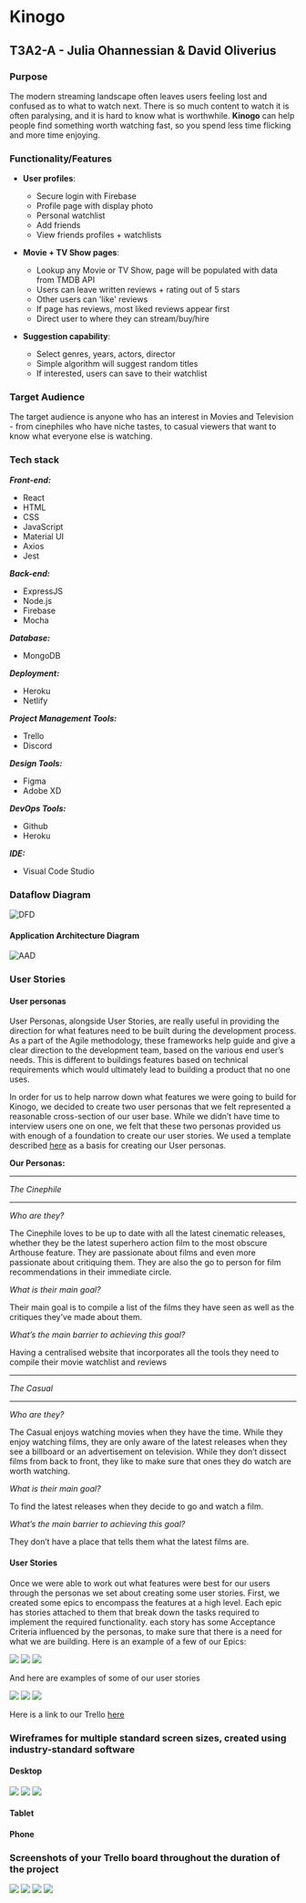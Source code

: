 # Kinogo

## T3A2-A - Julia Ohannessian & David Oliverius

### Purpose

The modern streaming landscape often leaves users feeling lost and confused as to what to watch next. There is so much content to watch it is often paralysing, and it is hard to know what is worthwhile. **Kinogo** can help people find something worth watching fast, so you spend less time flicking and more time enjoying.

### Functionality/Features

- **User profiles**:

  - Secure login with Firebase
  - Profile page with display photo
  - Personal watchlist
  - Add friends
  - View friends profiles + watchlists

- **Movie + TV Show pages**:

  - Lookup any Movie or TV Show, page will be populated with data from TMDB API
  - Users can leave written reviews + rating out of 5 stars
  - Other users can 'like' reviews
  - If page has reviews, most liked reviews appear first
  - Direct user to where they can stream/buy/hire

- **Suggestion capability**:

  - Select genres, years, actors, director
  - Simple algorithm will suggest random titles
  - If interested, users can save to their watchlist

### Target Audience

The target audience is anyone who has an interest in Movies and Television - from cinephiles who have niche tastes, to casual viewers that want to know what everyone else is watching.

### Tech stack

**_Front-end:_**

- React
- HTML
- CSS
- JavaScript
- Material UI
- Axios
- Jest

**_Back-end:_**

- ExpressJS
- Node.js
- Firebase
- Mocha

**_Database:_**

- MongoDB

**_Deployment:_**

- Heroku
- Netlify

**_Project Management Tools:_**

- Trello
- Discord

**_Design Tools:_**

- Figma
- Adobe XD

**_DevOps Tools:_**

- Github
- Heroku

**_IDE:_**

- Visual Code Studio

### Dataflow Diagram
![DFD](docs/DFD.png)

#### Application Architecture Diagram

![AAD](docs/AAD.png)

### User Stories

#### User personas

User Personas, alongside User Stories, are really useful in providing the direction for what features need to be built during the development process. As a part of the Agile methodology, these frameworks help guide and give a clear direction to the development team, based on the various end user’s needs. This is different to buildings features based on technical requirements which would ultimately lead to building a product that no one uses.

In order for us to help narrow down what features we were going to build for Kinogo, we decided to create two user personas that we felt represented a reasonable cross-section of our user base. While we didn’t have time to interview users one on one, we felt that these two personas provided us with enough of a foundation to create our user stories. We used a template described [here](https://www.hotjar.com/blog/user-personas/) as a basis for creating our User personas.

**Our Personas:**

---

_The Cinephile_

---

_Who are they?_

The Cinephile loves to be up to date with all the latest cinematic releases, whether they be the latest superhero action film to the most obscure Arthouse feature. They are passionate about films and even more passionate about critiquing them. They are also the go to person for film recommendations in their immediate circle.

_What is their main goal?_

Their main goal is to compile a list of the films they have seen as well as the critiques they’ve made about them.

_What’s the main barrier to achieving this goal?_

Having a centralised website that incorporates all the tools they need to compile their movie watchlist and reviews

---

_The Casual_

---

_Who are they?_

The Casual enjoys watching movies when they have the time. While they enjoy watching films, they are only aware of the latest releases when they see a billboard or an advertisement on television. While they don’t dissect films from back to front, they like to make sure that ones they do watch are worth watching.

_What is their main goal?_

To find the latest releases when they decide to go and watch a film.

_What’s the main barrier to achieving this goal?_

They don’t have a place that tells them what the latest films are.

#### User Stories

Once we were able to work out what features were best for our users through the personas we set about creating some user stories. First, we created some epics to encompass the features at a high level. Each epic has stories attached to them that break down the tasks required to implement the required functionality. each story has some Acceptance Criteria influenced by the personas, to make sure that there is a need for what we are building. Here is an example of a few of our Epics:

<img src="./docs/content_pages.png">
<img src="./docs/suggestions.png">
<img src="./docs/user_profiles.png">

And here are examples of some of our user stories

<img src="./docs/personal_watchlist.png">
<img src="./docs/add_friends.png">
<img src="./docs/profile_page.png">

Here is a link to our Trello [here](https://trello.com/b/3S1sJngX/kinogo)

### Wireframes for multiple standard screen sizes, created using industry-standard software

#### Desktop

<img src="./docs/homepage_desktop.png">
<img src="./docs/sign_up_desktop.png">
<img src="./docs/recommendations_page_desktop.png">

#### Tablet

#### Phone

### Screenshots of your Trello board throughout the duration of the project

<img src="./docs/trello_one.png">

<img src="./docs/trello_two.png">

<img src="./docs/trello_three.png">

<img src="./docs/trello_four.png">
